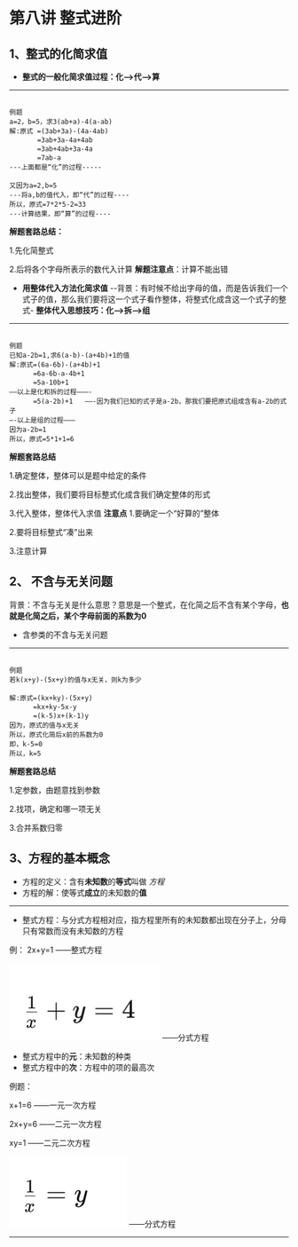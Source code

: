 # 第八讲   整式进阶
## 1、整式的化简求值

* **整式的一般化简求值过程：化—>代—>算**

- - - -

```

例题
a=2，b=5，求3(ab+a)-4(a-ab)
解:原式 =(3ab+3a)-(4a-4ab)
       =3ab+3a-4a+4ab
       =3ab+4ab+3a-4a
       =7ab-a       
---上面都是“化”的过程-----

又因为a=2,b=5
---将a,b的值代入，即“代”的过程----
所以，原式=7*2*5-2=33
---计算结果，即“算”的过程----

```

**解题套路总结：**

1.先化简整式

2.后将各个字母所表示的数代入计算
**解题注意点**：计算不能出错

* **用整体代入方法化简求值**
--背景：有时候不给出字母的值，而是告诉我们一个式子的值，那么我们要将这一个式子看作整体，将整式化成含这一个式子的整式-
**整体代入思想技巧：化—>拆—>组**

- - - -

```

例题
已知a-2b=1,求6(a-b)-(a+4b)+1的值
解:原式=(6a-6b)-(a+4b)+1
      =6a-6b-a-4b+1
      =5a-10b+1
——以上是化和拆的过程———-
      =5(a-2b)+1   ——-因为我们已知的式子是a-2b，那我们要把原式组成含有a-2b的式子
—-以上是组的过程———
因为a-2b=1
所以，原式=5*1+1=6
```

**解题套路总结**

1.确定整体，整体可以是题中给定的条件

2.找出整体，我们要将目标整式化成含我们确定整体的形式

3.代入整体，整体代入求值
**注意点**
1.要确定一个“好算的”整体

2.要将目标整式“凑”出来

3.注意计算

## 2、 不含与无关问题

背景：不含与无关是什么意思？意思是一个整式，在化简之后不含有某个字母，**也就是化简之后，某个字母前面的系数为0**
* 含参类的不含与无关问题
- - - -

```

例题
若k(x+y)-(5x+y)的值与x无关，则k为多少

解:原式=(kx+ky)-(5x+y)
      =kx+ky-5x-y
      =(k-5)x+(k-1)y
因为，原式的值与x无关
所以，原式化简后x前的系数为0
即，k-5=0
所以，k=5

```

**解题套路总结**

1.定参数，由题意找到参数

2.找项，确定和哪一项无关

3.合并系数归零

## 3、方程的基本概念

* 方程的定义：含有**未知数**的**等式**叫做 _方程_
* 方程的解：使等式**成立**的未知数的**值**
- - - -
* 整式方程：与分式方程相对应，指方程里所有的未知数都出现在分子上，分母只有常数而没有未知数的方程

例：
2x+y=1      ——整式方程


![images](https://github.com/mikusensei/2020-autumn/blob/main/IMG_0051.PNG?raw=true)  ——分式方程

* 整式方程中的**元**：未知数的种类
* 整式方程中的**次**：方程中的项的最高次

例题：

x+1=6    ——一元一次方程

2x+y=6        ——二元一次方程

xy=1   ——二元二次方程

![images](https://github.com/mikusensei/2020-autumn/blob/main/IMG_0052.PNG?raw=ture)   ——分式方程

- - - -
